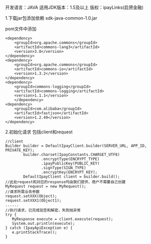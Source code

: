 
开发语言：JAVA
适用JDK版本：1.5及以上
版权：ipayLinks(启赟金融)

1.下载jar包添加依赖
   sdk-java-common-1.0.jar
   
   pom文件中添加
   
    <dependency>
        <groupId>org.apache.commons</groupId>
        <artifactId>commons-lang3</artifactId>
        <version>3.8</version>
    </dependency>
    <dependency>
        <groupId>org.apache.commons</groupId>
        <artifactId>commons-io</artifactId>
        <version>1.3.2</version>
    </dependency>
    <dependency>
        <groupId>commons-logging</groupId>
        <artifactId>commons-logging</artifactId>
        <version>1.1.1</version>
        </dependency>
    <dependency>
        <groupId>com.alibaba</groupId>
        <artifactId>fastjson</artifactId>
        <version>1.2.49</version>
    </dependency>
2.初始化请求 包括client和request

    //client
    Builder builder = DefaultIpayClient.builder(SERVER_URL, APP_ID, PRIVATE_KEY);
            builder.charset(IpayConstants.CHARSET_UTF8)
                    .encryptType(ENCRYPT_TYPE)
                    .ipayPublicKey(PUBLIC_KEY)
                    .signType(SIGN_TYPE)
                    .encryptKey(ENCRYPT_KEY);
            DefaultIpayClient client = builder.build();
    //此处request和对应的response均由我们提供，商户不需要自己创建
    MyRequest request = new MyRequest();
    //请求所需业务参数
    request.setXXX(Object);
    request.setXXX1(Object1);
    ......
    //执行请求，已完成验签和解密，失败抛异常
    try {
       MyResponse execute = client.execute(request);
       System.out.println(execute);
    } catch (IpayApiException e) {
       e.printStackTrace();
    }
    